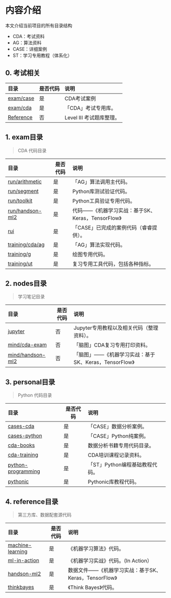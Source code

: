 # 内容介绍

本文介绍当前项目的所有目录结构

* CDA：考试资料
* AG：算法资料
* CASE：详细案例
* ST：学习专用教程（体系化）

## 0. 考试相关

|目录|是否代码|说明|
|:---|---|:---|
|[exam/case](exam/case)|是|CDA考试案例|
|[exam/cda](exam/examination)|是|「CDA」考试专用库。|
|[Reference](https://github.com/silentbalanceyh/cda-qa/README.md)|否|Level III 考试题库整理。|

## 1. exam目录

> CDA 代码目录

|目录|是否代码|说明|
|:---|---|:---|
|[run/arithmetic](exam/run/arithmetic)|是|「AG」算法调用主代码。|
|[run/segment](exam/run/segment)|是|Python库测试验证代码。|
|[run/toolkit](exam/run/toolkit)|是|Python工具验证专用代码。|
|[run/handson-ml2](exam/run/handson-ml2)|是|代码——《机器学习实战：基于SK、Keras，TensorFlow》|
|[rui](exam/rui)|是|「CASE」已完成的案例代码（睿睿提供）。|
|[training/cda/ag](exam/training/cda/ag)|是|「AG」算法实现代码。|
|[training/g](exam/training/g)|是|绘图专用代码。|
|[training/ut](exam/training/ut)|是|复习专用工具代码，包括各种指标。|

## 2. nodes目录

> 学习笔记目录

|目录|是否代码|说明|
|:---|---|:---|
|[jupyter](nodes/jupyter)|否|Jupyter专用教程以及相关代码（整理资料）。|
|[mind/cda-exam](nodes/mind/cda-exam)|否|「脑图」CDA复习专用打印资料。|
|[mind/handson-ml2](nodes/mind/handson-ml2)|否|「脑图」——《机器学习实战：基于SK、Keras，TensorFlow》|

## 3. personal目录

> Python 代码目录

|目录|是否代码|说明|
|:---|---|:---|
|[cases-cda](personal/cases-cda)|是|「CASE」数据分析案例。|
|[cases-python](personal/cases-python)|是|「CASE」Python纯案例。|
|[cda-books](personal/cda-books)|是|数据分析书籍专用代码目录。|
|[cda-training](personal/cda-training)|是|CDA培训课程记录资料。|
|[python-programming](personal/python-programming)|是|「ST」Python编程基础教程代码。|
|[pythonic](personal/pythonic)|是|Pythonic库教程代码。|

## 4. reference目录

> 第三方库、数据配套源代码

|目录|是否代码|说明|
|:---|---|:---|
|[machine-learning](reference/machine-learning)|是|《机器学习算法》代码。|
|[ml-in-action](reference/ml-in-action)|是|《机器学习实战》代码。(In Action）|
|[handson-ml2](reference/handson-ml2)|是|数据文件——《机器学习实战：基于SK、Keras，TensorFlow》|
|[thinkbayes](reference/thinkbayes)|是|《Think Bayes》代码。|
